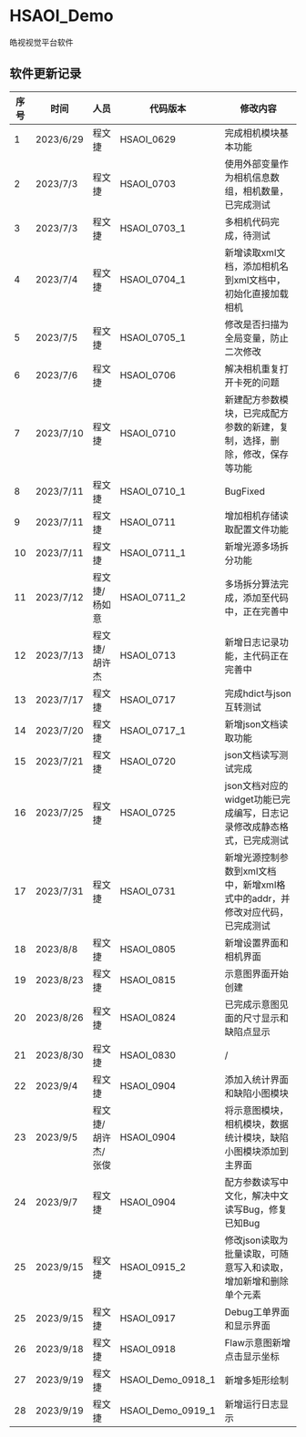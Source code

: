 # HSAOI_Demo
 皓视视觉平台软件
## 软件更新记录
序号 | 时间 | 人员 | 代码版本 | 修改内容 
--- | --- | --- | --- |--- 
1	|2023/6/29  |程文捷 |HSAOI_0629|	完成相机模块基本功能
2	|2023/7/3	|程文捷 |HSAOI_0703	|使用外部变量作为相机信息数组，相机数量，已完成测试
3	|2023/7/3	|程文捷	|HSAOI_0703_1	|多相机代码完成，待测试
4	|2023/7/4	|程文捷	|HSAOI_0704_1	|新增读取xml文档，添加相机名到xml文档中，初始化直接加载相机
5	|2023/7/5	|程文捷	|HSAOI_0705_1	|修改是否扫描为全局变量，防止二次修改
6	|2023/7/6	|程文捷	|HSAOI_0706	|解决相机重复打开卡死的问题
7	|2023/7/10	|程文捷	|HSAOI_0710	|新建配方参数模块，已完成配方参数的新建，复制，选择，删除，修改，保存等功能
8	|2023/7/11	|程文捷	|HSAOI_0710_1	|BugFixed
9	|2023/7/11	|程文捷	|HSAOI_0711 |增加相机存储读取配置文件功能
10	|2023/7/11	|程文捷	|HSAOI_0711_1   |新增光源多场拆分功能
11	|2023/7/12	|程文捷/杨如意  |HSAOI_0711_2   |多场拆分算法完成，添加至代码中，正在完善中
12	|2023/7/13	|程文捷/胡许杰	|HSAOI_0713 |	新增日志记录功能，主代码正在完善中
13  |2023/7/17	|程文捷	|HSAOI_0717	|完成hdict与json互转测试
14	|2023/7/20	|程文捷	|HSAOI_0717_1	|新增json文档读取功能
15  |2023/7/21	|程文捷	|HSAOI_0720	|json文档读写测试完成
16	|2023/7/25	|程文捷 |HSAOI_0725	|json文档对应的widget功能已完成编写，日志记录修改成静态格式，已完成测试
17	|2023/7/31	|程文捷	|HSAOI_0731	|新增光源控制参数到xml文档中，新增xml格式中的addr，并修改对应代码，已完成测试
18	|2023/8/8	|程文捷	|HSAOI_0805	|新增设置界面和相机界面
19	|2023/8/23	|程文捷 |HSAOI_0815	|示意图界面开始创建
20	|2023/8/26	|程文捷 |HSAOI_0824	|已完成示意图见面的尺寸显示和缺陷点显示
21	|2023/8/30	|程文捷	|HSAOI_0830	|/
22	|2023/9/4	|程文捷	|HSAOI_0904 |添加入统计界面和缺陷小图模块
23	|2023/9/5	|程文捷/胡许杰/张俊|HSAOI_0904 |将示意图模块，相机模块，数据统计模块，缺陷小图模块添加到主界面
24	|2023/9/7	|程文捷	|HSAOI_0904 |配方参数读写中文化，解决中文读写Bug，修复已知Bug
25	|2023/9/15	|程文捷	|HSAOI_0915_2	|修改json读取为批量读取，可随意写入和读取，增加新增和删除单个元素
25	|2023/9/15	|程文捷	|HSAOI_0917	|Debug工单界面和显示界面
26	|2023/9/18	|程文捷	|HSAOI_0918	|Flaw示意图新增点击显示坐标
27	|2023/9/19	|程文捷	|HSAOI_Demo_0918_1	|新增多矩形绘制
28	|2023/9/19	|程文捷	|HSAOI_Demo_0919_1	|新增运行日志显示